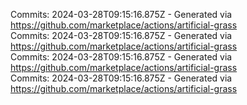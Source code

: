Commits: 2024-03-28T09:15:16.875Z - Generated via https://github.com/marketplace/actions/artificial-grass
<br>
Commits: 2024-03-28T09:15:16.875Z - Generated via https://github.com/marketplace/actions/artificial-grass
<br>
Commits: 2024-03-28T09:15:16.875Z - Generated via https://github.com/marketplace/actions/artificial-grass
<br>
Commits: 2024-03-28T09:15:16.875Z - Generated via https://github.com/marketplace/actions/artificial-grass
<br>
